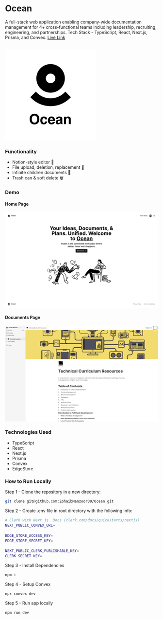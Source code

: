 # Ocean

A full-stack web application enabling company-wide documentation management for 4+ cross-functional teams including leadership, recruiting, engineering, and partnerships. Tech Stack - TypeScript, React, Next.js, Prisma, and Convex. [Live Link](https://bit.ly/ocean-notes)<br/>
<br/>

<img src="./public/ocean.jpg" alt="ocean-logo" width="300"><br/>

### Functionality
- Notion-style editor 📝 
- File upload, deletion, replacement 📄
- Infinite children documents 🌲
- Trash can & soft delete 🗑️

### Demo 

#### Home Page 
<img src="./public/homepage.png" alt="homepage" width="700"><br/>

#### Documents Page 
<img src="./public/page.png" alt="documents" width="700"><br/>


### Technologies Used

- TypeScript
- React
- Next.js
- Prisma
- Convex 
- EdgeStore 

### How to Run Locally

Step 1 - Clone the repository in a new directory:
```bash
git clone git@github.com:ZohaibManzoor00/Ocean.git
```

Step 2 - Create .env file in root directory with the following info:
```bash
# Clerk with Next.js. Docs (clerk.com/docs/quickstarts/nextjs)
NEXT_PUBLIC_CONVEX_URL=

EDGE_STORE_ACCESS_KEY=
EDGE_STORE_SECRET_KEY=

NEXT_PUBLIC_CLERK_PUBLISHABLE_KEY=
CLERK_SECRET_KEY=
```

Step 3 - Install Dependencies
```bash
npm i 
```

Step 4 - Setup Convex
```bash
npx convex dev
```

Step 5 - Run app locally
```bash
npm run dev
```
